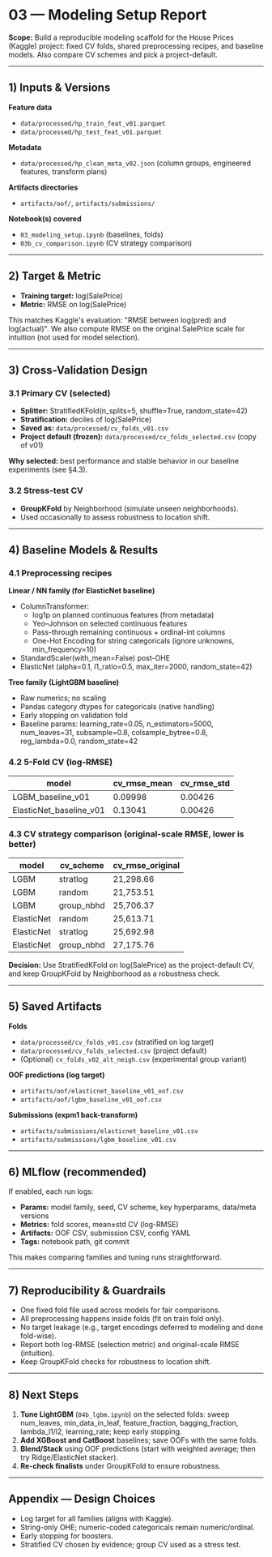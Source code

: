 # 03 — Modeling Setup Report

**Scope:** Build a reproducible modeling scaffold for the House Prices (Kaggle) project: fixed CV folds, shared preprocessing recipes, and baseline models. Also compare CV schemes and pick a project-default.

---

## 1) Inputs & Versions

**Feature data**
- `data/processed/hp_train_feat_v01.parquet`
- `data/processed/hp_test_feat_v01.parquet`

**Metadata**
- `data/processed/hp_clean_meta_v02.json`
  (column groups, engineered features, transform plans)

**Artifacts directories**
- `artifacts/oof/`, `artifacts/submissions/`

**Notebook(s) covered**
- `03_modeling_setup.ipynb` (baselines, folds)
- `03b_cv_comparison.ipynb` (CV strategy comparison)

---

## 2) Target & Metric

- **Training target:** log(SalePrice)
- **Metric:** RMSE on log(SalePrice)

This matches Kaggle's evaluation: "RMSE between log(pred) and log(actual)".
We also compute RMSE on the original SalePrice scale for intuition (not used for model selection).

---

## 3) Cross-Validation Design

### 3.1 Primary CV (selected)
- **Splitter:** StratifiedKFold(n_splits=5, shuffle=True, random_state=42)
- **Stratification:** deciles of log(SalePrice)
- **Saved as:** `data/processed/cv_folds_v01.csv`
- **Project default (frozen):** `data/processed/cv_folds_selected.csv` (copy of v01)

**Why selected:** best performance and stable behavior in our baseline experiments (see §4.3).

### 3.2 Stress-test CV
- **GroupKFold** by Neighborhood (simulate unseen neighborhoods).
- Used occasionally to assess robustness to location shift.

---

## 4) Baseline Models & Results

### 4.1 Preprocessing recipes

**Linear / NN family (for ElasticNet baseline)**
- ColumnTransformer:
  - log1p on planned continuous features (from metadata)
  - Yeo–Johnson on selected continuous features
  - Pass-through remaining continuous + ordinal-int columns
  - One-Hot Encoding for string categoricals (ignore unknowns, min_frequency=10)
- StandardScaler(with_mean=False) post-OHE
- ElasticNet (alpha=0.1, l1_ratio=0.5, max_iter=2000, random_state=42)

**Tree family (LightGBM baseline)**
- Raw numerics; no scaling
- Pandas category dtypes for categoricals (native handling)
- Early stopping on validation fold
- Baseline params: learning_rate=0.05, n_estimators=5000, num_leaves=31, subsample=0.8, colsample_bytree=0.8, reg_lambda=0.0, random_state=42

### 4.2 5-Fold CV (log-RMSE)

| model | cv_rmse_mean | cv_rmse_std |
|-------|--------------|-------------|
| LGBM_baseline_v01 | 0.09998 | 0.00426 |
| ElasticNet_baseline_v01 | 0.13041 | 0.00426 |

### 4.3 CV strategy comparison (original-scale RMSE, lower is better)

| model | cv_scheme | cv_rmse_original |
|-------|-----------|------------------|
| LGBM | stratlog | 21,298.66 |
| LGBM | random | 21,753.51 |
| LGBM | group_nbhd | 25,706.37 |
| ElasticNet | random | 25,613.71 |
| ElasticNet | stratlog | 25,692.98 |
| ElasticNet | group_nbhd | 27,175.76 |

**Decision:** Use StratifiedKFold on log(SalePrice) as the project-default CV, and keep GroupKFold by Neighborhood as a robustness check.

---

## 5) Saved Artifacts

**Folds**
- `data/processed/cv_folds_v01.csv` (stratified on log target)
- `data/processed/cv_folds_selected.csv` (project default)
- (Optional) `cv_folds_v02_alt_neigh.csv` (experimental group variant)

**OOF predictions (log target)**
- `artifacts/oof/elasticnet_baseline_v01_oof.csv`
- `artifacts/oof/lgbm_baseline_v01_oof.csv`

**Submissions (expm1 back-transform)**
- `artifacts/submissions/elasticnet_baseline_v01.csv`
- `artifacts/submissions/lgbm_baseline_v01.csv`

---

## 6) MLflow (recommended)

If enabled, each run logs:
- **Params:** model family, seed, CV scheme, key hyperparams, data/meta versions
- **Metrics:** fold scores, mean±std CV (log-RMSE)
- **Artifacts:** OOF CSV, submission CSV, config YAML
- **Tags:** notebook path, git commit

This makes comparing families and tuning runs straightforward.

---

## 7) Reproducibility & Guardrails

- One fixed fold file used across models for fair comparisons.
- All preprocessing happens inside folds (fit on train fold only).
- No target leakage (e.g., target encodings deferred to modeling and done fold-wise).
- Report both log-RMSE (selection metric) and original-scale RMSE (intuition).
- Keep GroupKFold checks for robustness to location shift.

---

## 8) Next Steps

1. **Tune LightGBM** (`04b_lgbm.ipynb`) on the selected folds:
   sweep num_leaves, min_data_in_leaf, feature_fraction, bagging_fraction, lambda_l1/l2, learning_rate; keep early stopping.
2. **Add XGBoost and CatBoost** baselines; save OOFs with the same folds.
3. **Blend/Stack** using OOF predictions (start with weighted average; then try Ridge/ElasticNet stacker).
4. **Re-check finalists** under GroupKFold to ensure robustness.

---

## Appendix — Design Choices

- Log target for all families (aligns with Kaggle).
- String-only OHE; numeric-coded categoricals remain numeric/ordinal.
- Early stopping for boosters.
- Stratified CV chosen by evidence; group CV used as a stress test.
